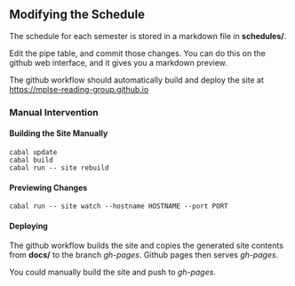 ## Modifying the Schedule
The schedule for each semester is stored in a markdown file in **schedules/**.

Edit the pipe table, and commit those changes.
You can do this on the github web interface, and it gives you a markdown preview.

The github workflow should automatically build and deploy the site at
<https://mplse-reading-group.github.io>
### Manual Intervention
#### Building the Site Manually
    cabal update
    cabal build
    cabal run -- site rebuild
#### Previewing Changes
    cabal run -- site watch --hostname HOSTNAME --port PORT
#### Deploying
The github workflow builds the site and copies the generated site contents from **docs/** to the branch *gh-pages*.
Github pages then serves *gh-pages*.

You could manually build the site and push to *gh-pages*.

